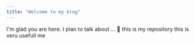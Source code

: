 ```yaml
---
title: "Welcome to my blog"
---
```


I'm glad you are here. I plan to talk about ...
  🌻
this is my repository 
this is veru usefull me
